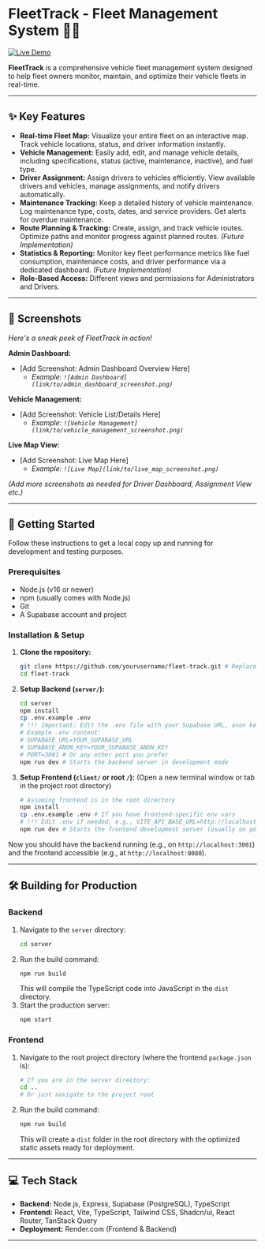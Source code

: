 # FleetTrack - Fleet Management System 🚚💨

[![Live Demo](https://img.shields.io/badge/Live%20Demo-Visit%20Site-brightgreen)](https://fleet-track-web.onrender.com/)

<!-- Add other badges like build status, license etc. here -->
<!-- [![Build Status](<URL_TO_BUILD_BADGE>)](<URL_TO_BUILD_PIPELINE>) -->
<!-- [![License: MIT](https://img.shields.io/badge/License-MIT-yellow.svg)](https://opensource.org/licenses/MIT) -->

**FleetTrack** is a comprehensive vehicle fleet management system designed to help fleet owners monitor, maintain, and optimize their vehicle fleets in real-time.

---

## ✨ Key Features

- **Real-time Fleet Map:** Visualize your entire fleet on an interactive map. Track vehicle locations, status, and driver information instantly.
- **Vehicle Management:** Easily add, edit, and manage vehicle details, including specifications, status (active, maintenance, inactive), and fuel type.
- **Driver Assignment:** Assign drivers to vehicles efficiently. View available drivers and vehicles, manage assignments, and notify drivers automatically.
- **Maintenance Tracking:** Keep a detailed history of vehicle maintenance. Log maintenance type, costs, dates, and service providers. Get alerts for overdue maintenance.
- **Route Planning & Tracking:** Create, assign, and track vehicle routes. Optimize paths and monitor progress against planned routes. _(Future Implementation)_
- **Statistics & Reporting:** Monitor key fleet performance metrics like fuel consumption, maintenance costs, and driver performance via a dedicated dashboard. _(Future Implementation)_
- **Role-Based Access:** Different views and permissions for Administrators and Drivers.

---

## 📸 Screenshots

_Here's a sneak peek of FleetTrack in action!_

**Admin Dashboard:**

- [Add Screenshot: Admin Dashboard Overview Here]
  - _Example: `![Admin Dashboard](link/to/admin_dashboard_screenshot.png)`_

**Vehicle Management:**

- [Add Screenshot: Vehicle List/Details Here]
  - _Example: `![Vehicle Management](link/to/vehicle_management_screenshot.png)`_

**Live Map View:**

- [Add Screenshot: Live Map Here]
  - _Example: `![Live Map](link/to/live_map_screenshot.png)`_

_(Add more screenshots as needed for Driver Dashboard, Assignment View etc.)_

---

## 🚀 Getting Started

Follow these instructions to get a local copy up and running for development and testing purposes.

### Prerequisites

- Node.js (v16 or newer)
- npm (usually comes with Node.js)
- Git
- A Supabase account and project

### Installation & Setup

1.  **Clone the repository:**

    ```bash
    git clone https://github.com/yourusername/fleet-track.git # Replace with your repo URL
    cd fleet-track
    ```

2.  **Setup Backend (`server/`):**

    ```bash
    cd server
    npm install
    cp .env.example .env
    # !!! Important: Edit the .env file with your Supabase URL, anon key, and other secrets !!!
    # Example .env content:
    # SUPABASE_URL=YOUR_SUPABASE_URL
    # SUPABASE_ANON_KEY=YOUR_SUPABASE_ANON_KEY
    # PORT=3001 # Or any other port you prefer
    npm run dev # Starts the backend server in development mode
    ```

3.  **Setup Frontend (`client/` or root `/`):**
    (Open a new terminal window or tab in the project root directory)
    ```bash
    # Assuming frontend is in the root directory
    npm install
    cp .env.example .env # If you have frontend-specific env vars
    # !!! Edit .env if needed, e.g., VITE_API_BASE_URL=http://localhost:3001/api !!!
    npm run dev # Starts the frontend development server (usually on port 8080)
    ```

Now you should have the backend running (e.g., on `http://localhost:3001`) and the frontend accessible (e.g., at `http://localhost:8080`).

---

## 🛠️ Building for Production

### Backend

1.  Navigate to the `server` directory:
    ```bash
    cd server
    ```
2.  Run the build command:
    ```bash
    npm run build
    ```
    This will compile the TypeScript code into JavaScript in the `dist` directory.
3.  Start the production server:
    ```bash
    npm start
    ```

### Frontend

1.  Navigate to the root project directory (where the frontend `package.json` is):
    ```bash
    # If you are in the server directory:
    cd ..
    # Or just navigate to the project root
    ```
2.  Run the build command:
    ```bash
    npm run build
    ```
    This will create a `dist` folder in the root directory with the optimized static assets ready for deployment.

---

## 💻 Tech Stack

- **Backend:** Node.js, Express, Supabase (PostgreSQL), TypeScript
- **Frontend:** React, Vite, TypeScript, Tailwind CSS, Shadcn/ui, React Router, TanStack Query
- **Deployment:** Render.com (Frontend & Backend)

---

<!-- Optional Sections -->
<!--
## Contributing

Contributions are welcome! Please read the CONTRIBUTING.md file for details on our code of conduct, and the process for submitting pull requests.
-->

<!--
## License

This project is licensed under the MIT License - see the LICENSE.md file for details.
-->
